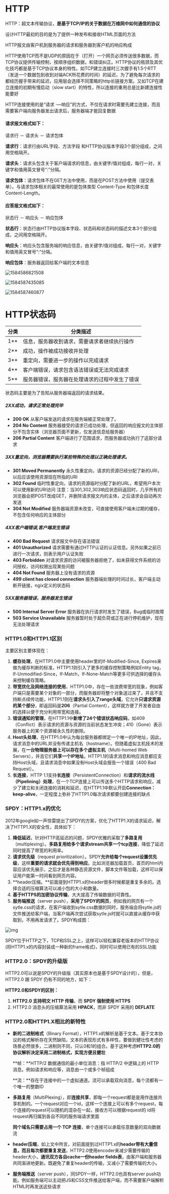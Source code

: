 # HTTP

HTTP：超文本传输协议，**是基于TCP/IP的关于数据在万维网中如何通信的协议** 

设计HTTP最初的目的是为了提供一种发布和接收HTML页面的方法

HTTP报文由客户机到服务器的请求和服务器到客户机的响应构成

HTTP使用TCP而不是UDP的原因在于（打开）一个网页必须传送很多数据，而TCP协议提供传输控制，按顺序组织数据，和错误纠正。HTTP协议的瓶颈及其优化技巧都是基于TCP协议本身的特性。如TCP建立连接时三次握手有1.5个RTT（发送一个数据包到收到对端ACK所花费的时间）的延迟，为了避免每次请求的都经历握手带来的延迟，应用层会选择不同策略的http长链接方案。又如TCP在建立连接的初期有慢启动（slow start）的特性，所以连接的重用总是比新建连接性能要好

HTTP连接使用的是“请求	·—响应”的方式，不仅在请求时需要先建立连接，而且需要客户端向服务器发出请求后，服务器端才能回复数据 

#### 请求报文格式如下：

请求行 － 请求头 － 请求包体

**请求行**：请求行由URL字段、方法字段 和HTTP协议版本字段3个部分组成，之间用空格隔开。

**请求头**：请求头包含关于客户端请求的信息，由关键字/值对组成，每行一对，关键字和值用英文冒号“:”分隔。

**请求包体**：请求包体不在GET方法中使用，而是在POST方法中使用（提交表单）。与请求包体相关的最常使用的是包体类型 Content-Type 和包体长度 Content-Length。

#### 应答报文格式如下：

状态行 － 响应头 －  响应包体

**状态行**：状态行由HTTP协议版本字段、状态码和状态码的描述文本3个部分组成，之间用空格隔开。

**响应头**：响应头包含服务端的响应信息，由关键字/值对组成，每行一对，关键字和值用英文冒号“:”分隔。

**响应包体**：服务器返回给客户端的文本信息

![1584586821508](.\image\1584586821508.png)

![1584587435085](.\image\1584587435085.png)

![1584587460877](.\image\1584587460877.png)

# HTTP状态码

| 分类 | 分类描述                                       |
| ---- | ---------------------------------------------- |
| 1**  | 信息，服务器收到请求，需要请求者继续执行操作   |
| 2**  | 成功，操作被成功接收并处理                     |
| 3**  | 重定向，需要进一步的操作以完成请求             |
| 4**  | 客户端错误，请求包含语法错误或无法完成请求     |
| 5**  | 服务器错误，服务器在处理请求的过程中发生了错误 |

状态码主要是为了告知从服务器端返回的请求结果。

##### 2XX成功，请求正常处理完毕

+  **200 OK** 从客户端发送的请求在服务端被正常处理了。
+  **204 No Content** 服务器接受的请求已成功处理，但返回的响应报文的主体部分不包含实体（浏览器页面不更新，仅发送信息给服务器）
+  **206 Partial Content** 客户端进行了范围请求，而服务器成功执行了这部分请求

#####  3XX重定向，浏览器需要执行某些特殊的处理以正确处理请求。

+  **301 Moved Permanently** 永久性重定向，请求的资源已经分配了新的URI，以后应该使用资源现在所指的URI
+  **302 Found** 临时性重定向，请求的资源临时分配了新的URL，希望用户本次可以使用新的URI访问
   注意：当301,302,303响应状态码返回时，几乎所有的浏览器会把POST改成GET，并删除请求报文内的主体，之后请求会自动再次发送
+  **304 Not Modified** 服务器端资源未改变，可直接使用客户端未过期的缓存，不包含任何响应的主体部分

##### 4XX客户端错误,客户端发生错误

+  **400 Bad Request**  请求报文中存在语法错误
+  **401 Unauthorized** 请求需要有通过HTTP认证的认证信息。另外如果之前已进行一次请求，则表示用户认证失败
+  **403 Forbidden** 对请求资源的访问被服务器拒绝了，如未获得文件系统的访问授权，访问权限出现某些问题
+  **404 Not Found** 服务器上没有请求的资源
+  **499 client has closed connection** 服务器端处理的时间过长，客户端主动断开链接，ngix定义的状态码

##### 5XX服务器错误，服务器发生错误

+  **500 Internal Server Error** 服务器在执行请求时发生了错误，Bug或临时故障
+  **503 Service Unavailable** 服务器暂时处于超负荷或正在进行停机维护，现在无法处理请求



### HTTP1.0和HTTP1.1区别

主要区别主要体现在：

1. **缓存处理**，在HTTP1.0中主要使用header里的If-Modified-Since, Expires来做为缓存判断的标准，HTTP1.1则引入了更多的缓存控制策略例如Entity tag，If-Unmodified-Since，If-Match，If-None-Match等更多可供选择的缓存头来控制缓存策略。
2. **带宽优化及网络连接的使用**，HTTP1.0中，存在一些浪费带宽的现象，例如客户端只是需要某个对象的一部分，而服务器却将整个对象送过来了，并且不支持断点续传功能，HTTP1.1则在**请求头引入了range头域**，它允许**只请求资源的某个部分**，即返回码是**206**（Partial Content），这样就方便了开发者自由的选择以便于充分利用带宽和连接。
3. **错误通知的管理**，在HTTP1.1中**新增了24个错误状态响应码**，如409（Conflict）表示请求的资源与资源的当前状态发生冲突；410（Gone）表示服务器上的某个资源被永久性的删除。
4. **Host头处理**，在HTTP1.0中认为每台服务器都绑定一个唯一的IP地址，因此，请求消息中的URL并没有传递主机名（hostname）。但随着虚拟主机技术的发展，在**一台物理服务器上可以存在多个虚拟主机**（Multi-homed Web Servers），并且它们**共享一个IP地址**。HTTP1.1的请求消息和响应消息都应支持Host头域，且请求消息中如果没有Host头域会报告一个错误（400 Bad Request）。
5. **长连接**，HTTP 1.1支持**长连接**（PersistentConnection）和**请求的流水线（Pipelining）处理**，在一个TCP连接上可以传送多个HTTP请求和响应，减少了建立和关闭连接的消耗和延迟，在HTTP1.1中默认开启**Connection： keep-alive**，一定程度上弥补了HTTP1.0每次请求都要创建连接的缺点



### SPDY：HTTP1.x的优化

2012年google如一声惊雷提出了SPDY的方案，优化了HTTP1.X的请求延迟，解决了HTTP1.X的安全性，具体如下：

1. **降低延迟**，针对HTTP高延迟的问题，SPDY优雅的采取了**多路复用**（multiplexing）。**多路复用给多个请求stream共享一个tcp连接**，降低了延迟同时提高了带宽的利用率。
2. **请求优先级**（request prioritization）。SPDY**允许给每个request设置优先级**，这样**重要的请求就会优先得到响应**。比如浏览器加载首页，首页的html内容应该优先展示，之后才是各种静态资源文件，脚本文件等加载，这样可以保证用户能第一时间看到网页内容。
3. **header压缩。**前面提到HTTP1.x的header很多时候都是重复多余的。选择合适的压缩算法可以减小包的大小和数量。
4. **基于HTTPS的加密协议传输**，大大提高了传输数据的可靠性。
5. **服务端推送**（server push），**采用了SPDY的网页**，例如我的网页有一个sytle.css的请求，在客户端收到sytle.css数据的同时，服务端会将sytle.js的文件推送给客户端，当客户端再次尝试获取sytle.js时就可以直接从缓存中获取到，不用再发请求了。SPDY构成图：

![img](.\image\1706626a996d717c9d424646578813c2.png)

SPDY位于HTTP之下，TCP和SSL之上，这样可以轻松兼容老版本的HTTP协议(将HTTP1.x的内容封装成一种新的frame格式)，同时可以使用已有的SSL功能



### HTTP2.0：SPDY的升级版

HTTP2.0可以说是SPDY的升级版（其实原本也是基于SPDY设计的），但是，HTTP2.0 跟 SPDY 仍有不同的地方，如下：

**HTTP2.0和SPDY的区别：**

1. **HTTP2.0 支持明文 HTTP 传输**，而 **SPDY 强制使用 HTTPS**
2. HTTP2.0 消息头的压缩算法采用 **HPACK**，而非 SPDY 采用的 **DEFLATE**

### HTTP2.0和HTTP1.X相比的新特性

+ **新的二进制格式**（Binary Format），HTTP1.x的解析是基于文本。基于文本协议的格式解析存在天然缺陷，文本的表现形式有多样性，要做到健壮性考虑的场景必然很多，二进制则不同，只认0和1的组合。基于这种考虑**HTTP2.0的协议解析决定采用二进制格式，实现方便且健壮**

  **帧：**HTTP/2 数据通信的最小单位消息：指 HTTP/2 中逻辑上的 HTTP 消息。例如请求和响应等，消息由一个或多个帧组成

  **流：**存在于连接中的一个虚拟通道。流可以承载双向消息，每个流都有一个唯一的整数ID

+ **多路复用**（MultiPlexing），即**连接共享**，即每一个request都是是用作连接共享机制的。一个request对应一个id，这样一个连接上可以有多个request，每个连接的request可以随机的混杂在一起，接收方可以根据request的 id将request再归属到各自不同的服务端请求里面

  **同个域名只需要占用一个 TCP 连接**，单个连接可以承载任意数量的双向数据流 

+ **header压缩**，如上文中所言，对前面提到过HTTP1.x的**header带有大量信息，而且每次都要重复发送**，HTTP2.0使用encoder来减少需要传输的header大小，**通讯双方各自cache一份header fields表**，由客户端和服务器共同渐进地更新。既避免了重复header的传输，又减小了需要传输的大小。

+ **服务端推送**（server push），同SPDY一样，HTTP2.0也具有server push功能。例如服务端可以主动把JS和CSS文件推送给客户端，而不需要客户端解析HTML时再发送这些请求 